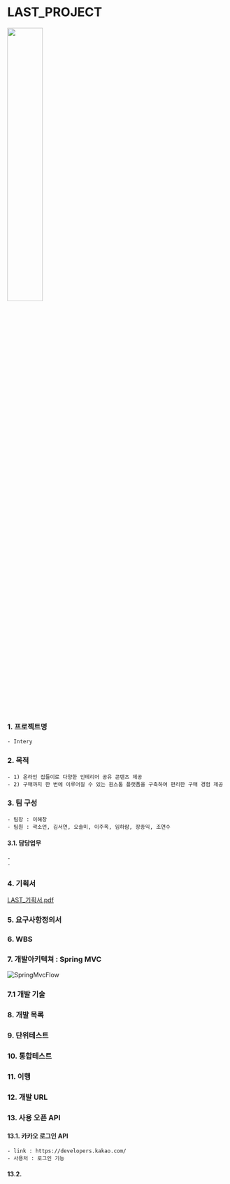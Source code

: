 
# LAST_PROJECT
<img src="https://user-images.githubusercontent.com/78997066/116802169-cb801d80-ab4b-11eb-853b-0020a4b229e0.png" width="40%">

### 1. 프로젝트명
``` 
- Intery
```

### 2. 목적
``` 
- 1) 온라인 집들이로 다양한 인테리어 공유 콘텐츠 제공
- 2) 구매까지 한 번에 이루어질 수 있는 원스톱 플랫폼을 구축하여 편리한 구매 경험 제공 
```

### 3. 팀 구성
``` 
- 팀장 : 이해창
- 팀원 : 곽소언, 김서연, 오솔미, 이주옥, 임하람, 장종익, 조연수
```

#### 3.1. 담당업무
``` 
- 
- 
```

### 4. 기획서
[LAST_기획서.pdf](https://github.com/code-you-dream-with-me/LAST_PROJECT/files/6410604/LAST_.pdf)

### 5. 요구사항정의서

### 6. WBS

### 7. 개발아키텍쳐 : Spring MVC
![SpringMvcFlow](https://user-images.githubusercontent.com/78997066/116799348-8ea82c80-ab33-11eb-8d9c-b852c1fe0f96.png)

### 7.1 개발 기술

### 8. 개발 목록

### 9. 단위테스트

### 10. 통합테스트

### 11. 이행

### 12. 개발 URL

### 13. 사용 오픈 API

#### 13.1. 카카오 로그인 API
``` 
- link : https://developers.kakao.com/
- 사용처 : 로그인 기능
```

#### 13.2. 
